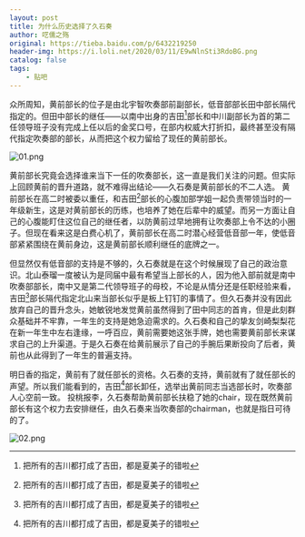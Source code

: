 ```yaml
---
layout: post
title: 为什么历史选择了久石奏
author: 呓儒之殇
original: https://tieba.baidu.com/p/6432219250
header-img: https://i.loli.net/2020/03/11/E9wNlnSti3RdoBG.png
catalog: false
tags:
    - 贴吧
---
```

众所周知，黄前部长的位子是由北宇智吹奏部前副部长，低音部部长田中部长隔代指定的。但田中部长的继任——以南中出身的吉田[^1]部长和中川副部长为首的第二任领导班子没有完成上任以后的金奖口号，在部内权威大打折扣，最终甚至没有隔代指定吹奏部的部长，从而把这个权力留给了现任的黄前部长。

![01.png](https://i.loli.net/2020/03/11/E9wNlnSti3RdoBG.png)

黄前部长究竟会选择谁来当下一任的吹奏部长，这一直是我们关注的问题。但实际上回顾黄前的晋升道路，就不难得出结论——久石奏是黄前部长的不二人选。
黄前部长在高二时被委以重任，和吉田[^1]部长的心腹加部学姐一起负责带领当时的一年级新生，这是对黄前部长的历练，也培养了她在后辈中的威望。而另一方面让自己的心腹能盯住这位自己的继任者，以防黄前过早地拥有让吹奏部上令不达的小圈子。但现在看来这是白费心机了，黄前部长在高二时潜心经营低音部一年，使低音部紧紧围绕在黄前身边，这是黄前部长顺利继任的底牌之一。

但显然仅有低音部的支持是不够的，久石奏就是在这个时候展现了自己的政治意识。北山泰瑠一度被认为是同届中最有希望当上部长的人，因为他入部前就是南中吹奏部部长，南中又是第二代领导班子的母校，不论是从情分还是任职经验来看，吉田[^1]部长隔代指定北山来当部长似乎是板上钉钉的事情了。但久石奏并没有因此放弃自己的晋升念头，她敏锐地发觉黄前虽然得到了田中同志的首肯，但是此刻群众基础并不牢靠，一年生的支持是她急迫需求的。久石奏和自己的挚友剑崎梨梨花在新一年生中左右逢缘，一呼百应，黄前需要她这张手牌，她也需要黄前部长来谋求自己的上升渠道。于是久石奏在给黄前展示了自己的手腕后果断投向了后者，黄前也从此得到了一年生的普遍支持。

明日香的指定，黄前有了就任部长的资格。久石奏的支持，黄前就有了就任部长的声望。所以我们能看到的，吉田[^1]部长卸任，选举出黄前同志当选部长时，吹奏部人心空前一致。
投桃报李，久石奏帮助黄前部长扶稳了她的chair，现在既然黄前部长有这个权力去安排继任，由久石奏来当吹奏部的chairman，也就是指日可待的了。

![02.png](https://i.loli.net/2020/03/11/DS8lKOJuURXiT6m.png)

[^1]: 把所有的吉川都打成了吉田，都是夏美子的错啦